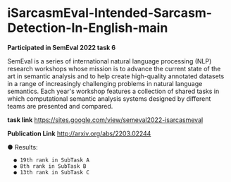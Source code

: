 # iSarcasmEval-Intended-Sarcasm-Detection-In-English-main
 
**Participated in SemEval 2022 task 6** 

SemEval is a series of international natural language processing (NLP) research workshops whose mission is to advance the current state of the art in semantic analysis and to help create high-quality annotated datasets in a range of increasingly challenging problems in natural language semantics. Each year's workshop features a collection of shared tasks in which computational semantic analysis systems designed by different teams are presented and compared.

**task link** https://sites.google.com/view/semeval2022-isarcasmeval

**Publication Link** http://arxiv.org/abs/2203.02244

● Results: 

      ● 19th rank in SubTask A
      ● 8th rank in SubTask B 
      ● 13th rank in SubTask C
